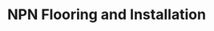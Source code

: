 ---
title: "NPN Flooring and Installation"
url: /brookfield/npn-flooring-and-installation/
shop: Fußböden
---